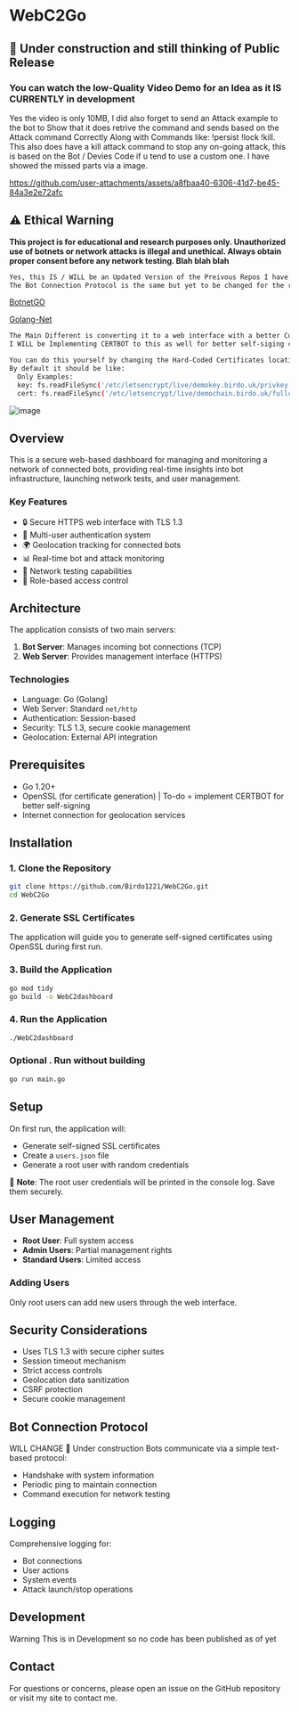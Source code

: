 # WebC2Go
## 🚧 Under construction and still thinking of Public Release 
### You can watch the low-Quality Video Demo for an Idea as it IS CURRENTLY in development
Yes the video is only 10MB, I did also forget to send an Attack example to the bot to Show that it does retrive the command and sends based on the Attack command Correctly
Along with Commands like:  !persist !lock !kill. This also does have a kill attack command to stop any on-going attack, this is based on the Bot / Devies Code if u tend to use a custom one. I have showed the missed parts via a image.

https://github.com/user-attachments/assets/a8fbaa40-6306-41d7-be45-84a3e2e72afc


## ⚠️ Ethical Warning
**This project is for educational and research purposes only. Unauthorized use of botnets or network attacks is illegal and unethical. Always obtain proper consent before any network testing. Blah blah blah**


```bash
Yes, this IS / WILL be an Updated Version of the Preivous Repos I have Published
The Bot Connection Protocol is the same but yet to be changed for the release.
```
[BotnetGO](https://github.com/Birdo1221/Better-Go-Cnc/)

[Golang-Net](https://github.com/Birdo1221/Better-Go-Cnc/)



```bash
The Main Different is converting it to a web interface with a better Codebase in-General
I WILL be Implementing CERTBOT to this as well for better self-siging certs and will stick to TLS 1.3

You can do this yourself by changing the Hard-Coded Certificates location with the ones you have Generated with CERTBOT
By default it should be like:
  Only Examples: 
  key: fs.readFileSync('/etc/letsencrypt/live/demokey.birdo.uk/privkey.pem'),
  cert: fs.readFileSync('/etc/letsencrypt/live/demochain.birdo.uk/fullchain.pem'),
  ```

![image](https://github.com/user-attachments/assets/64992816-496c-40a4-9378-83796ba07d18)


## Overview
This is a secure web-based dashboard for managing and monitoring a network of connected bots, providing real-time insights into bot infrastructure, launching network tests, and user management.

### Key Features

- 🔒 Secure HTTPS web interface with TLS 1.3
- 👥 Multi-user authentication system
- 🌍 Geolocation tracking for connected bots
- 📊 Real-time bot and attack monitoring
- 🚀 Network testing capabilities
- 🔐 Role-based access control

## Architecture

The application consists of two main servers:
1. **Bot Server**: Manages incoming bot connections (TCP)
2. **Web Server**: Provides management interface (HTTPS)

### Technologies
- Language: Go (Golang)
- Web Server: Standard `net/http`
- Authentication: Session-based
- Security: TLS 1.3, secure cookie management
- Geolocation: External API integration

## Prerequisites

- Go 1.20+
- OpenSSL (for certificate generation) | To-do = implement CERTBOT for better self-signing 
- Internet connection for geolocation services

## Installation

### 1. Clone the Repository
```bash
git clone https://github.com/Birdo1221/WebC2Go.git
cd WebC2Go
```

### 2. Generate SSL Certificates
The application will guide you to generate self-signed certificates using OpenSSL during first run.

### 3. Build the Application
```bash
go mod tidy
go build -o WebC2dashboard
```

### 4. Run the Application
```bash
./WebC2dashboard
```

### Optional . Run without building 
```bash
go run main.go
```

## Setup

On first run, the application will:
- Generate self-signed SSL certificates
- Create a `users.json` file
- Generate a root user with random credentials

🔑 **Note**: The root user credentials will be printed in the console log. Save them securely.

## User Management

- **Root User**: Full system access
- **Admin Users**: Partial management rights
- **Standard Users**: Limited access

### Adding Users
Only root users can add new users through the web interface.

## Security Considerations

- Uses TLS 1.3 with secure cipher suites
- Session timeout mechanism
- Strict access controls
- Geolocation data sanitization
- CSRF protection
- Secure cookie management

## Bot Connection Protocol
   WILL CHANGE 🚧 Under construction 
Bots communicate via a simple text-based protocol:
- Handshake with system information
- Periodic ping to maintain connection
- Command execution for network testing

## Logging

Comprehensive logging for:
- Bot connections
- User actions
- System events
- Attack launch/stop operations

## Development
Warning This is in Development so no code has been published as of yet 

## Contact
For questions or concerns, please open an issue on the GitHub repository or visit my site to contact me.

